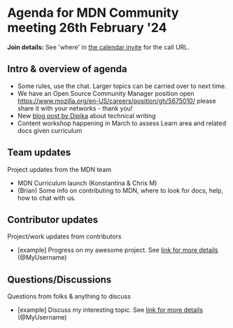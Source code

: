 # Agenda for MDN Community meeting 26th February '24

**Join details:** See 'where' in [the calendar invite](https://calendar.google.com/calendar/u/0/embed?src=c_4656dd7c36825e2be115c0e7992191d550d16edcec37151eb6018581f654727b@group.calendar.google.com&ctz=Europe/Berlin) for the call URL.

## Intro & overview of agenda

- Some rules, use the chat. Larger topics can be carried over to next time.
- We have an Open Source Community Manager position open <https://www.mozilla.org/en-US/careers/position/gh/5675010/> please share it with your networks - thank you!
- New [blog post by Dipika](https://developer.mozilla.org/en-US/blog/) about technical writing
- Content workshop happening in March to assess Learn area and related docs given curriculum

## Team updates

Project updates from the MDN team

- MDN Curriculum launch (Konstantina & Chris M)
- (Brian) Some info on contributing to MDN, where to look for docs, help, how to chat with us.

## Contributor updates

Project/work updates from contributors

- [example] Progress on my awesome project. See [link for more details](https://github.com/mdn/community-meetings) (@MyUsername)

## Questions/Discussions

Questions from folks & anything to discuss

- [example] Discuss my interesting topic. See [link for more details](https://github.com/mdn/community-meetings) (@MyUsername)
